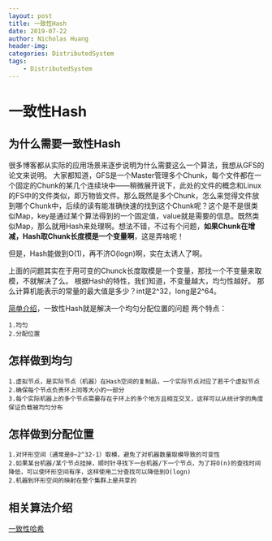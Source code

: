 ```yaml
---
layout: post
title: 一致性Hash
date: 2019-07-22
author: Nicholas Huang
header-img:
categories: DistributedSystem
tags:
    - DistributedSystem
---
```

# 一致性Hash
## 为什么需要一致性Hash
很多博客都从实际的应用场景来逐步说明为什么需要这么一个算法，我想从GFS的论文来说明。
大家都知道，GFS是一个Master管理多个Chunk，每个文件都在一个固定的Chunk的某几个连续块中——稍微展开说下，此处的文件的概念和Linux的FS中的文件类似，即万物皆文件。那么既然是多个Chunk，怎么来觉得文件放到哪个Chunk中，后续的读有能准确快速的找到这个Chunk呢？这个是不是很类似Map，key是通过某个算法得到的一个固定值，value就是需要的信息。既然类似Map，那么就用Hash来处理啊。想法不错，不过有个问题，**如果Chunk在增减，Hash取Chunk长度模是一个变量啊**，这是弄啥呢！

但是，Hash能做到O(1)，再不济O(logn)啊，实在太诱人了啊。

上面的问题其实在于用可变的Chunck长度取模是一个变量，那找一个不变量来取模，不就解决了么。
根据Hash的特性，我们知道，不变量越大，均匀性越好。
那么计算机能表示的常量的最大值是多少？int是2^32，long是2^64。

[简单介绍](https://zhuanlan.zhihu.com/p/34985026)，一致性Hash就是解决一个均匀分配位置的问题
两个特点：
    
    1.均匀
    2.分配位置

## 怎样做到均匀
    
    1.虚拟节点，是实际节点（机器）在Hash空间的复制品，一个实际节点对应了若干个虚拟节点
    2.确保每个节点负责环上同等大小的一部分
    3.每个实际机器上的多个节点需要存在于环上的多个地方且相互交叉，这样可以从统计学的角度保证负载被均匀分布
    
    
## 怎样做到分配位置
    
    1.对环形空间（通常是0~2^32-1）取模，避免了对机器数量取模导致的可变性
    2.如果某台机器/某个节点挂掉，顺时针寻找下一台机器/下一个节点，为了将O(n)的查找时间降低，可以使环形空间有序，这样使用二分查找可以降低到O(logn)
    2.机器到环形空间的映射在整个集群上是共享的
    
## 相关算法介绍
[一致性哈希](https://blog.laisky.com/p/consistent-hashing/#wBWSwgHkjUSpwsJ)


